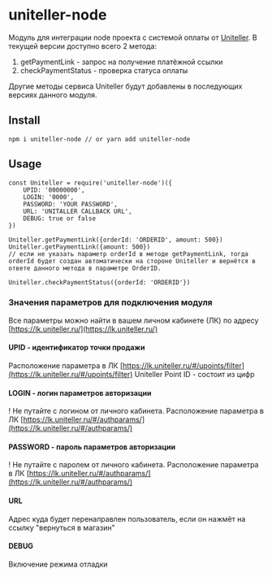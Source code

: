 # uniteller-node
Модуль для интеграции node проекта с системой оплаты от [Uniteller](https://www.uniteller.ru/). В текущей версии доступно всего 2 метода:
1. getPaymentLink - запрос на получение платёжной ссылки
2. checkPaymentStatus - проверка статуса оплаты

Другие методы сервиса Uniteller будут добавлены в последующих версиях данного модуля.

## Install
```
npm i uniteller-node // or yarn add uniteller-node
```

## Usage
```
const Uniteller = require('uniteller-node')({
	UPID: '00000000',
	LOGIN: '0000',
	PASSWORD: 'YOUR PASSWORD',
	URL: 'UNITALLER CALLBACK URL',
	DEBUG: true or false
})

Uniteller.getPaymentLink({orderId: 'ORDERID', amount: 500})
Uniteller.getPaymentLink({amount: 500})
// если не указать параметр orderId в методе getPaymentLink, тогда orderId будет создан автоматически на стороне Uniteller и вернётся в ответе данного метода в параметре OrderID.

Uniteller.checkPaymentStatus({orderId: 'ORDERID'})
```
### Значения параметров для подключения модуля
Все параметры можно найти в вашем личном кабинете (ЛК) по адресу [https://lk.uniteller.ru/](https://lk.uniteller.ru/)

#### UPID - идентификатор точки продажи
Расположение параметра в ЛК [https://lk.uniteller.ru/#/upoints/filter](https://lk.uniteller.ru/#/upoints/filter)
Uniteller Point ID - состоит из цифр

#### LOGIN - логин параметров авторизации
! Не путайте с логином от личного кабинета.
Расположение параметра в ЛК [https://lk.uniteller.ru/#/authparams/](https://lk.uniteller.ru/#/authparams/)

#### PASSWORD - пароль параметров авторизации
! Не путайте с паролем от личного кабинета.
Расположение параметра в ЛК [https://lk.uniteller.ru/#/authparams/](https://lk.uniteller.ru/#/authparams/)

#### URL
Адрес куда будет перенаправлен пользователь, если он нажмёт на ссылку "вернуться в магазин"

#### DEBUG
Включение режима отладки